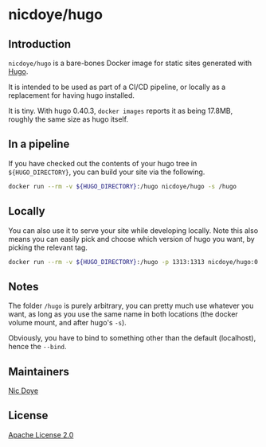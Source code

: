 # nicdoye/hugo

## Introduction

`nicdoye/hugo` is a bare-bones Docker image for static sites generated with [Hugo](https://gohugo.io).

It is intended to be used as part of a CI/CD pipeline, or locally as a replacement for having hugo installed.

It is tiny. With hugo 0.40.3, `docker images` reports it as being 17.8MB, roughly the same size as hugo itself.

## In a pipeline

If you have checked out the contents of your hugo tree in `${HUGO_DIRECTORY}`, you can build your site
via the following.

```bash
docker run --rm -v ${HUGO_DIRECTORY}:/hugo nicdoye/hugo -s /hugo
```

## Locally

You can also use it to serve your site while developing locally. Note this also means you can
easily pick and choose which version of hugo you want, by picking the relevant tag.

```bash
docker run --rm -v ${HUGO_DIRECTORY}:/hugo -p 1313:1313 nicdoye/hugo:0.40.3 -s /hugo --bind 0.0.0.0 serve
```

## Notes

The folder `/hugo` is purely arbitrary, you can pretty much use whatever you want, as long as you use the same 
name in both locations (the docker volume mount, and after hugo's `-s`).

Obviously, you have to bind to something other than the default (localhost), hence the `--bind`.

## Maintainers

[Nic Doye](https://worldofnic.org)

## License

[Apache License 2.0](https://www.apache.org/licenses/LICENSE-2.0)
